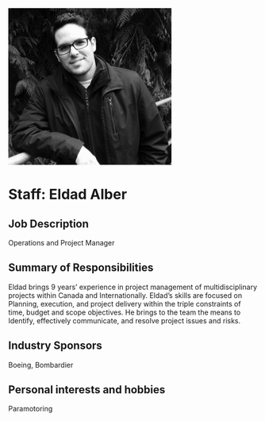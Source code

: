 ---
---
<img src="/profile/eldad.png"/>
<h1>Staff: Eldad Alber</h1>

<h2>Job Description</h2>
<p>Operations and Project Manager</p>

<h2>Summary of Responsibilities</h2>
<p>Eldad brings 9 years’ experience in project management of multidisciplinary projects within Canada and Internationally. Eldad’s skills are focused on Planning, execution, and project delivery within the triple constraints of time, budget and scope objectives.  He brings to the team the means to Identify, effectively communicate, and resolve project issues and risks.</p>

<h2>Industry Sponsors</h2>
<p>Boeing, Bombardier</p>

<h2>Personal interests and hobbies</h2>
<p>Paramotoring</p>
